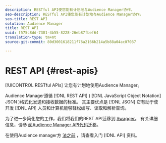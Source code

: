 ```yaml
---
description: RESTful API使您能有计划地与Audience Manager协作。
seo-description: RESTful API使您能有计划地与Audience Manager协作。
seo-title: REST API
solution: Audience Manager
title: REST API
uuid: f575c8dd-7381-4b55-8228-26eb87fbef64
translation-type: tm+mt
source-git-commit: 80d3001618211f76a2166b214a5b88a04ac07037

---
```



# REST API {#rest-apis}

[!UICONTROL RESTful APIs] 让您有计划地使用Audience Manager。

Audience Manager遵循 [!DNL REST API] ( [!DNL JavaScript Object Notation] JSON [](https://www.json.org/))格式化发送和接收数据的标准。 其主要优点是 [!DNL JSON] 它有助于使开发 [!DNL API] 人员和计算机能够轻松编写、读取和解析查询。

为了进一步简化您的工作，我们将我们的REST API迁移到 [Swagger](https://swagger.io/solutions/api-documentation/)。 有关详细信息，请参 [阅Audience Manager API代码迁移](/help/using/api/api-swagger-migration.md)。

在使用Audience manager方 [法之前](../../api/rest-api-main/aam-api-getting-started.md#getting-started-with-rest-apis) ，请查看入门 [!DNL API] 资料。